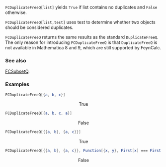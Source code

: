 `FCDuplicateFreeQ[list]` yields `True` if list contains no duplicates and `False` otherwise.

`FCDuplicateFreeQ[list,test]` uses test to determine whether two objects should be considered duplicates.

`FCDuplicateFreeQ` returns the same results as the standard `DuplicateFreeQ`. The only reason for introducing `FCDuplicateFreeQ` is that `DuplicateFreeQ` is not available in Mathematica 8 and 9, which are still supported by FeynCalc.

### See also

[FCSubsetQ](FCSubsetQ).

### Examples

```mathematica
FCDuplicateFreeQ[{a, b, c}]
```

$$\text{True}$$

```mathematica
FCDuplicateFreeQ[{a, b, c, a}]
```

$$\text{False}$$

```mathematica
FCDuplicateFreeQ[{{a, b}, {a, c}}]
```

$$\text{True}$$

```mathematica
FCDuplicateFreeQ[{{a, b}, {a, c}}, Function[{x, y}, First[x] === First[y]]]
```

$$\text{False}$$